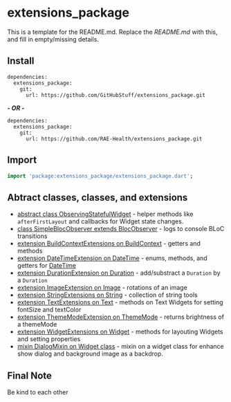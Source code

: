 # extensions_package

This is a template for the README.md. Replace the *README.md* with this, and fill in empty/missing details.

## Install

```text
dependencies:
  extensions_package:
    git:
      url: https://github.com/GitHubStuff/extensions_package.git
```

***- OR -***

```text
dependencies:
  extensions_package:
    git:
      url: https://github.com/RAE-Health/extensions_package.git
```

## Import

```dart
import 'package:extensions_package/extensions_package.dart';
```

## Abtract classes, classes, and extensions

- [abstract class ObservingStatefulWidget](readme/observing_stateful_widget.md) - helper methods like ```afterFirstLayout``` and callbacks for Widget state changes.
- [class SimpleBlocObserver extends BlocObserver](readme/simple_bloc_observer.md) - logs to console BLoC transitions
- [extension BuildContextExtensions on BuildContext](readme/build_context_extensions.md) - getters and methods
- [extension DateTimeExtension on DateTime](readme/date_time_extensions.md) - enums, methods, and getters for [DateTime](https://api.flutter.dev/flutter/dart-core/DateTime-class.html)
- [extension DurationExtension on Duration](readme/duration_extensions.md) - add/substract a ```Duration``` by a ```Duration```
- [extension ImageExtension on Image](readme/image_extension.md) - rotations of an image
- [extension StringExtensions on String](readme/string_extensios.md) - collection of string tools
- [extension TextExtensions on Text](readme/text_extensions.md) - methods on Text Widgets for setting fontSize and textColor
- [extension ThemeModeExtension on ThemeMode](readme/theme_mode_extensions.md) - returns brightness of a themeMode
- [extension WidgetExtensions on Widget](readme/widget_extensions.md) - methods for layouting Widgets and setting properties
- [mixin DialogMixin on Widget class](readme/dialog_mixin.md) - mixin on a widget class for enhance show dialog and background image as a backdrop.
  
## Final Note

Be kind to each other
